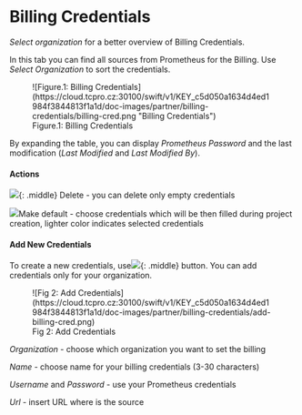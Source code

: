 
# **Billing Credentials**

*Select organization* for a better overview of Billing Credentials.

In this tab you can find all sources from Prometheus for the Billing. Use *Select Organization* to sort the credentials.

<figure markdown>
  ![Figure.1: Billing Credentials](https://cloud.tcpro.cz:30100/swift/v1/KEY_c5d050a1634d4ed1984f3844813f1a1d/doc-images/partner/billing-credentials/billing-cred.png "Billing Credentials")
  <figcaption>Figure.1: Billing Credentials</figcaption>
</figure>


By expanding the table, you can display *Prometheus Password* and the last modification (*Last Modified* and *Last Modified By*).

#### Actions

![](https://cloud.tcpro.cz:30100/swift/v1/KEY_c5d050a1634d4ed1984f3844813f1a1d/doc-images/icons/delete.png){: .middle} Delete - you can delete only empty credentials

![](https://cloud.tcpro.cz:30100/swift/v1/KEY_c5d050a1634d4ed1984f3844813f1a1d/doc-images/icons/icons/make-default.png)Make default - choose credentials which will be then filled during project creation, lighter color indicates selected credentials


#### Add New Credentials

To create a new credentials, use![](https://cloud.tcpro.cz:30100/swift/v1/KEY_c5d050a1634d4ed1984f3844813f1a1d/doc-images/partner/billing-credentials/add-credentials-btn.png){: .middle} button. You can add credentials only for your organization.

<figure markdown>
  ![Fig 2: Add Credentials](https://cloud.tcpro.cz:30100/swift/v1/KEY_c5d050a1634d4ed1984f3844813f1a1d/doc-images/partner/billing-credentials/add-billing-cred.png)
  <figcaption>Fig 2: Add Credentials</figcaption>
</figure>


*Organization*  - choose which organization you want to set the billing

*Name* - choose name for your billing credentials (3-30 characters)

*Username* and *Password* - use your Prometheus credentials

*Url* - insert URL where is the source
